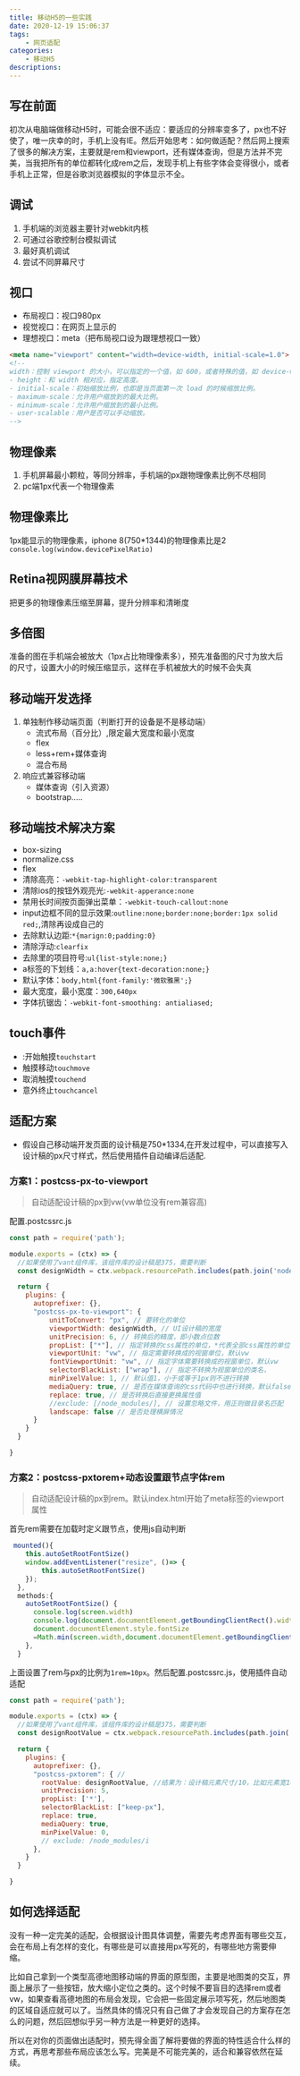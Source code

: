 ```yaml
---
title: 移动H5的一些实践
date: 2020-12-19 15:06:37
tags:
    - 网页适配
categories:
    - 移动H5
descriptions:
---
```


## 写在前面

初次从电脑端做移动H5时，可能会很不适应：要适应的分辨率变多了，px也不好使了，唯一庆幸的时，手机上没有IE。然后开始思考：如何做适配？然后网上搜索了很多的解决方案，主要就是rem和viewport，还有媒体查询，但是方法并不完美，当我把所有的单位都转化成rem之后，发现手机上有些字体会变得很小，或者手机上正常，但是谷歌浏览器模拟的字体显示不全。

## 调试
1. 手机端的浏览器主要针对webkit内核
2. 可通过谷歌控制台模拟调试
3. 最好真机调试
4. 尝试不同屏幕尺寸

## 视口

- 布局视口：视口980px
- 视觉视口：在网页上显示的
- 理想视口：meta（把布局视口设为跟理想视口一致）

```html
<meta name="viewport" content="width=device-width, initial-scale=1.0">
<!--
width：控制 viewport 的大小，可以指定的一个值，如 600，或者特殊的值，如 device-width 为设备的宽度（单位为缩放为 100% 时的 CSS 的像素）。
- height：和 width 相对应，指定高度。
- initial-scale：初始缩放比例，也即是当页面第一次 load 的时候缩放比例。
- maximum-scale：允许用户缩放到的最大比例。
- minimum-scale：允许用户缩放到的最小比例。
- user-scalable：用户是否可以手动缩放。
-->
```



## 物理像素

1. 手机屏幕最小颗粒，等同分辨率，手机端的px跟物理像素比例不尽相同
2. pc端1px代表一个物理像素

## 物理像素比
1px能显示的物理像素，iphone 8(750*1344)的物理像素比是2
`console.log(window.devicePixelRatio)`

## Retina视网膜屏幕技术

把更多的物理像素压缩至屏幕，提升分辨率和清晰度

## 多倍图

准备的图在手机端会被放大（1px占比物理像素多），预先准备图的尺寸为放大后的尺寸，设置大小的时候压缩显示，这样在手机被放大的时候不会失真

## 移动端开发选择
1. 单独制作移动端页面（判断打开的设备是不是移动端）
    - 流式布局（百分比）,限定最大宽度和最小宽度
    - flex
    - less+rem+媒体查询
    - 混合布局
2. 响应式兼容移动端
    - 媒体查询（引入资源）
    - bootstrap.....

## 移动端技术解决方案

- box-sizing
- normalize.css
- flex
- 清除高亮：`-webkit-tap-highlight-color:transparent`
- 清除ios的按钮外观亮光:`-webkit-apperance:none`
- 禁用长时间按页面弹出菜单：`-webkit-touch-callout:none`
- input边框不同的显示效果:`outline:none;border:none;border:1px solid red;`,清除再设成自己的
- 去除默认边距:`*{marign:0;padding:0}`
- 清除浮动:`clearfix`
- 去除里的项目符号:`ul{list-style:none;}`
- a标签的下划线：`a,a:hover{text-decoration:none;}`
- 默认字体：`body,html{font-family:'微软雅黑';}`
- 最大宽度，最小宽度：`300,640px`
- 字体抗锯齿：`-webkit-font-smoothing: antialiased;`

## touch事件
- :开始触摸`touchstart`
- 触摸移动`touchmove`
- 取消触摸`touchend`
- 意外终止`touchcancel`


## 适配方案

* 假设自己移动端开发页面的设计稿是750*1334,在开发过程中，可以直接写入设计稿的px尺寸样式，然后使用插件自动编译后适配.

### 方案1：postcss-px-to-viewport

> 自动适配设计稿的px到vw(vw单位没有rem兼容高)

配置.postcssrc.js

```js
const path = require('path');

module.exports = (ctx) => {
  //如果使用了vant组件库，该组件库的设计稿是375，需要判断
  const designWidth = ctx.webpack.resourcePath.includes(path.join('node_modules', 'vant')) ? 375 : 750;

  return {
    plugins: {
      autoprefixer: {},
      "postcss-px-to-viewport": {
          unitToConvert: "px", // 要转化的单位
          viewportWidth: designWidth, // UI设计稿的宽度
          unitPrecision: 6, // 转换后的精度，即小数点位数
          propList: ["*"], // 指定转换的css属性的单位，*代表全部css属性的单位都进行转换
          viewportUnit: "vw", // 指定需要转换成的视窗单位，默认vw
          fontViewportUnit: "vw", // 指定字体需要转换成的视窗单位，默认vw
          selectorBlackList: ["wrap"], // 指定不转换为视窗单位的类名，
          minPixelValue: 1, // 默认值1，小于或等于1px则不进行转换
          mediaQuery: true, // 是否在媒体查询的css代码中也进行转换，默认false
          replace: true, // 是否转换后直接更换属性值
          //exclude: [/node_modules/], // 设置忽略文件，用正则做目录名匹配
          landscape: false // 是否处理横屏情况
      }
    }
  }

}
```
### 方案2：postcss-pxtorem+动态设置跟节点字体rem
> 自动适配设计稿的px到rem。默认index.html开始了meta标签的viewport属性

首先rem需要在加载时定义跟节点，使用js自动判断

```js
 mounted(){
    this.autoSetRootFontSize()
    window.addEventListener("resize", ()=> {
        this.autoSetRootFontSize()
    });
  },
  methods:{
    autoSetRootFontSize() {
      console.log(screen.width)
      console.log(document.documentElement.getBoundingClientRect().width)
      document.documentElement.style.fontSize 
      =Math.min(screen.width,document.documentElement.getBoundingClientRect().width)/75+'px'
    },
  }
  ```
上面设置了rem与px的比例为`1rem=10px`。然后配置.postcssrc.js，使用插件自动适配
```js
const path = require('path');

module.exports = (ctx) => {
  //如果使用了vant组件库，该组件库的设计稿是375，需要判断
  const designRootValue = ctx.webpack.resourcePath.includes(path.join('node_modules', 'vant')) ? 5 : 10;

  return {
    plugins: {
      autoprefixer: {},
      "postcss-pxtorem": { //
        rootValue: designRootValue, //结果为：设计稿元素尺寸/10，比如元素宽10px,最终页面会换算成 1rem
        unitPrecision: 5,
        propList: ['*'],
        selectorBlackList: ["keep-px"],
        replace: true,
        mediaQuery: true,
        minPixelValue: 0,
        // exclude: /node_modules/i
      },
    }
  }

}
```
## 如何选择适配

没有一种一定完美的适配，会根据设计图具体调整，需要先考虑界面有哪些交互，会在布局上有怎样的变化，有哪些是可以直接用px写死的，有哪些地方需要伸缩。

比如自己拿到一个类型高德地图移动端的界面的原型图，主要是地图类的交互，界面上展示了一些按钮，放大缩小定位之类的。这个时候不要盲目的选择rem或者vw，如果查看高德地图的布局会发现，它会把一些固定展示项写死，然后地图类的区域自适应就可以了。当然具体的情况只有自己做了才会发现自己的方案存在怎么的问题，然后回想似乎另一种方法是一种更好的选择。

所以在对你的页面做出适配时，预先得全面了解将要做的界面的特性适合什么样的方式，再思考那些布局应该怎么写。完美是不可能完美的，适合和兼容依然在延续。